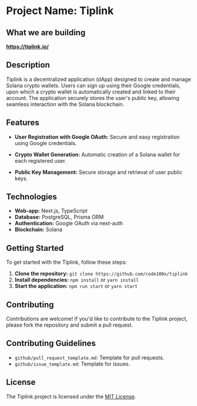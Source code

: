 # Project Name: Tiplink

## What we are building

**https://tiplink.io/**

## Description

Tiplink is a decentralized application (dApp) designed to create and manage Solana crypto wallets. Users can sign up using their Google credentials, upon which a crypto wallet is automatically created and linked to their account. The application securely stores the user's public key, allowing seamless interaction with the Solana blockchain.

## Features
- **User Registration with Google OAuth:** Secure and easy registration using Google credentials.

- **Crypto Wallet Generation:** Automatic creation of a Solana wallet for each registered user.

- **Public Key Management:** Secure storage and retrieval of user public keys.

## Technologies

- **Web-app:** Next.js, TypeScript
- **Database:** PostgreSQL, Prisma ORM
- **Authentication:** Google OAuth via next-auth
- **Blockchain:** Solana

## Getting Started

To get started with the Tiplink, follow these steps:

1. **Clone the repository:** `git clone https://github.com/code100x/tiplink`
2. **Install dependencies:** `npm install` or `yarn install`
3. **Start the application:** `npm run start` or `yarn start`

## Contributing

Contributions are welcome! If you'd like to contribute to the Tiplink project, please fork the repository and submit a pull request.

## Contributing Guidelines

- `github/pull_request_template.md`: Template for pull requests.
- `github/issue_template.md`: Template for issues.


## License

The Tiplink project is licensed under the [MIT License](https://opensource.org/licenses/MIT).
